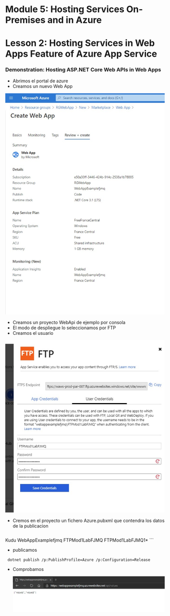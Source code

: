 # Module 5: Hosting Services On-Premises and in Azure

# Lesson 2: Hosting Services in Web Apps Feature of Azure App Service

### Demonstration: Hosting ASP.NET Core Web APIs in Web Apps

- Abrimos el portal de azure
- Creamos un nuevo Web App 

![](./img/Captura1.jpg)

- Creamos un proyecto WebApi de ejemplo por consola 
- El modo de despliegue lo seleccionamos por FTP
- Creamos el usuario 

![](./img/Captura2.jpg)

- Cremos en el proyecto un fichero Azure.pubxml que contendra los datos de la publicacion

  
  
  ```xml
<Project>
      <PropertyGroup>
      <PublishProtocol>Kudu</PublishProtocol>
      <PublishSiteName>WebAppExamplefjmq</PublishSiteName>
      <UserName>FTPMod1LabFJMQ</UserName>
      <Password>FTPMod1LabFJMQ1*</Password>
      </PropertyGroup>
  </Project>
  ```

- publicamos

```xml
 dotnet publish /p:PublishProfile=Azure /p:Configuration=Release
```



- Comprobamos

  ![](./img/Captura3.jpg)


